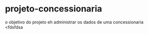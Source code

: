 # projeto-concessionaria
o objetivo do projeto eh administrar os dados de uma concessionaria
<fdsfdsa
